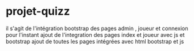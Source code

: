 # projet-quizz
il s'agit de l'intégration bootstrap des pages admin , joueur et connexion pour l'instant
ajout de l'integration des pages index et joueur avec js et bootstrap
ajout de toutes les pages intégrées avec html bootstrap et js
